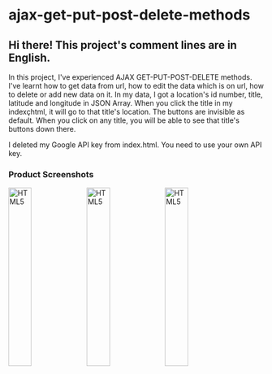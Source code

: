 # ajax-get-put-post-delete-methods

## Hi there! This project's comment lines are in English.

In this project, I've experienced AJAX GET-PUT-POST-DELETE methods. I've learnt how to get data from url, how to edit the data which is on url, how to delete or add new data on it. In my data, I got a location's id number, title, latitude and longitude in JSON Array. When you click the title in my indexçhtml, it will go to that title's location. The buttons are invisible as default. When you click on any title, you will be able to see that title's buttons down there.

I deleted my Google API key from index.html. You need to use your own API key. 

### Product Screenshots

<img align="left" alt="HTML5" width="30%" src="index.png" />
<img align="left" alt="HTML5" width="30%" src="addNewShop.png" />
<img align="left" alt="HTML5" width="30%" src="editShop.png" />